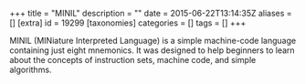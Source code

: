 +++
title = "MINIL"
description = ""
date = 2015-06-22T13:14:35Z
aliases = []
[extra]
id = 19299
[taxonomies]
categories = []
tags = []
+++


MINIL (MINiature Interpreted Language) is a simple machine-code language containing just eight mnemonics. It was designed to help beginners to learn about the concepts of instruction sets, machine code, and simple algorithms.
